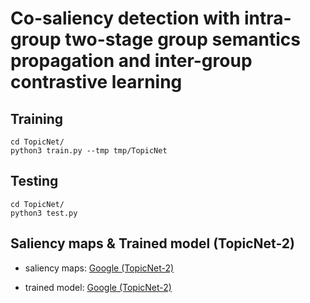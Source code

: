 # Co-saliency detection with intra-group two-stage group semantics propagation and inter-group contrastive learning

## Training
```
cd TopicNet/
python3 train.py --tmp tmp/TopicNet
```

## Testing
```
cd TopicNet/
python3 test.py 
```

## Saliency maps & Trained model (TopicNet-2)
- saliency maps: [Google (TopicNet-2)](https://drive.google.com/file/d/1ny_uazyqarRHE8B46J_wDJLPc6m4-jf5/view?usp=share_link)

- trained model: [Google (TopicNet-2)](https://drive.google.com/file/d/1BIo6b4T5Ta2w4mhf44_XmOUStsOhJpYm/view?usp=share_link)
